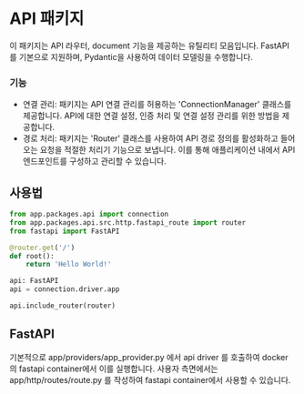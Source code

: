 # API 패키지
이 패키지는 API 라우터, document 기능을 제공하는 유틸리티 모음입니다. FastAPI를 기본으로 지원하며, Pydantic을 사용하여 데이터 모델링을 수행합니다.

### 기능
* 연결 관리: 패키지는 API 연결 관리를 허용하는 'ConnectionManager' 클래스를 제공합니다. API에 대한 연결 설정, 인증 처리 및 연결 설정 관리를 위한 방법을 제공합니다.
* 경로 처리: 패키지는 'Router' 클래스를 사용하여 API 경로 정의를 활성화하고 들어오는 요청을 적절한 처리기 기능으로 보냅니다. 이를 통해 애플리케이션 내에서 API 엔드포인트를 구성하고 관리할 수 있습니다.

## 사용법
```python
from app.packages.api import connection
from app.packages.api.src.http.fastapi_route import router
from fastapi import FastAPI

@router.get('/')
def root():
    return 'Hello World!'

api: FastAPI
api = connection.driver.app

api.include_router(router)
```

## FastAPI
기본적으로 app/providers/app_provider.py 에서 api driver 를 호출하여 docker 의 fastapi container에서 이를 실행합니다.
사용자 측면에서는 app/http/routes/route.py 를 작성하여 fastapi container에서 사용할 수 있습니다.
